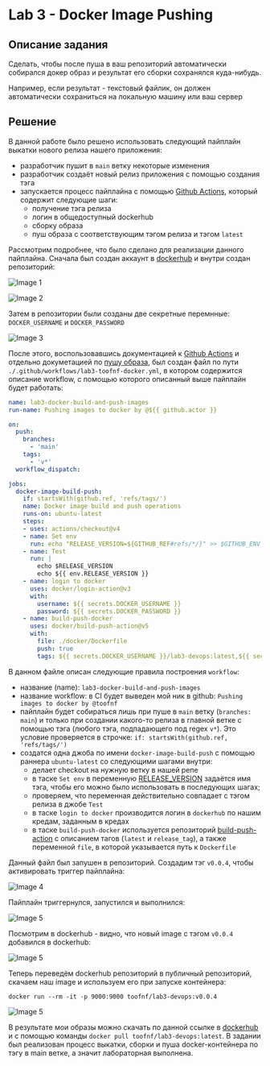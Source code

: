 # Lab 3 - Docker Image Pushing

## Описание задания

Сделать, чтобы после пуша в ваш репозиторий автоматически собирался докер образ и результат его сборки сохранялся куда-нибудь. 

Например, если результат - текстовый файлик, он должен автоматически сохраниться на локальную машину или ваш сервер

## Решение

В данной работе было решено использовать следующий пайплайн выкатки нового релиза нашего приложения:

- разработчик пушит в `main` ветку некоторые изменения
- разработчик создаёт новый релиз приложения с помощью создания тэга
- запускается процесс пайплайна с помощью [Github Actions](https://docs.github.com/en/actions/using-workflows/about-workflows), который содержит следующие шаги:
  - получение тэга релиза
  - логин в общедоступный dockerhub
  - сборку образа 
  - пуш образа с соответствующим тэгом релиза и тэгом `latest`

Рассмотрим подробнее, что было сделано для реализации данного пайплайна. Сначала был создан аккаунт в [dockerhub](https://hub.docker.com/) и внутри создан репозиторий:

![Image 1](./images/docker_hub.jpg)

![Image 2](./images/created.jpg)

Затем в репозитории были созданы две секретные перемнные: `DOCKER_USERNAME` и `DOCKER_PASSWORD`

![Image 3](./images/secrets.png)

После этого, воспользовавшись документацией к [Github Actions](https://docs.github.com/en/actions/using-workflows/about-workflows) и отдельно докуметацией по [пушу образа](https://docs.github.com/en/actions/publishing-packages/publishing-docker-images),
был создан файл по пути `./.github/workflows/lab3-toofnf-docker.yml`, в котором содержится описание workflow, с помощью которого описанный выше пайплайн будет работать:

```yaml
name: lab3-docker-build-and-push-images
run-name: Pushing images to docker by @${{ github.actor }}

on:
  push:
    branches:
      - 'main'
    tags:
      - 'v*'
  workflow_dispatch:

jobs:
  docker-image-build-push:
    if: startsWith(github.ref, 'refs/tags/')
    name: Docker image build and push operations
    runs-on: ubuntu-latest
    steps:
    - uses: actions/checkout@v4
    - name: Set env
      run: echo "RELEASE_VERSION=${GITHUB_REF#refs/*/}" >> $GITHUB_ENV
    - name: Test
      run: |
        echo $RELEASE_VERSION
        echo ${{ env.RELEASE_VERSION }}
    - name: login to docker
      uses: docker/login-action@v3
      with:
        username: ${{ secrets.DOCKER_USERNAME }}
        password: ${{ secrets.DOCKER_PASSWORD }}
    - name: build-push-docker
      uses: docker/build-push-action@v5
      with:
        file: ./docker/Dockerfile
        push: true
        tags: ${{ secrets.DOCKER_USERNAME }}/lab3-devops:latest,${{ secrets.DOCKER_USERNAME }}/lab3-devops:${{ env.RELEASE_VERSION }}
```

В данном файле описан следующие правила построения `workflow`:

- название (name): `lab3-docker-build-and-push-images`
- название workflow: в CI будет выведен мой ник в github: `Pushing images to docker by @toofnf`
- пайплайн будет собираться лишь при пуше в `main` ветку (`branches: main`) и только при создании какого-то релиза в главной ветке с помощью тэга (любого тэга, подпадающего под regex `v*`). Это условие проверяется в строчке: `if: startsWith(github.ref, 'refs/tags/')`
- создатся одна джоба по имени `docker-image-build-push` с помощью раннера `ubuntu-latest` со следующими шагами внутри:
    - делает checkout на нужную ветку в нашей репе
    - в таске `Set env` в переменную [RELEASE_VERSION](https://stackoverflow.com/a/58178121) задаётся имя тэга, чтобы его можно было использовать в последующих шагах;
    - проверяем, что переменная действительно совпадает с тэгом релиза в джобе `Test`
    - в таске `login to docker` производится логин в `dockerhub` по нашим кредам, заданным в кредах
    - в таске `build-push-docker` используется репозиторий [build-push-action](https://github.com/docker/build-push-action?ysclid=lqh8p9lbis808921147) с описанием тагов (`latest` и `release_tag`), а также переменной `file`, в которой указывается путь к `Dockerfile`

Данный файл был запушен в репозиторий. Создадим тэг `v0.0.4`, чтобы активировать триггер пайплайна:

![Image 4](./images/release.png)

Пайплайн триггернулся, запустился и выполнился:

![Image 5](./images/final.png)

Посмотрим в dockerhub - видно, что новый image с тэгом `v0.0.4` добавился в dockerhub:

![Image 5](./images/img_full.png)

Теперь переведём dockerhub репозиторий в публичный репозиторий, скачаем наш image и используем его при запуске контейнера:

```
docker run --rm -it -p 9000:9000 toofnf/lab3-devops:v0.0.4
```

![Image 5](./images/result.png)

В результате мои образы можно скачать по данной ссылке в [dockerhub](https://hub.docker.com/r/toofnf/lab3-devops) и с помощью команды `docker pull toofnf/lab3-devops:latest`.
В задании был реализован процесс выкатки, сборки и пуша docker-контейнера по тэгу в main ветке, а значит лабораторная выполнена.